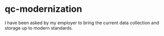 # qc-modernization
I have been asked by my employer to bring the current data collection and storage up to modern standards. 
